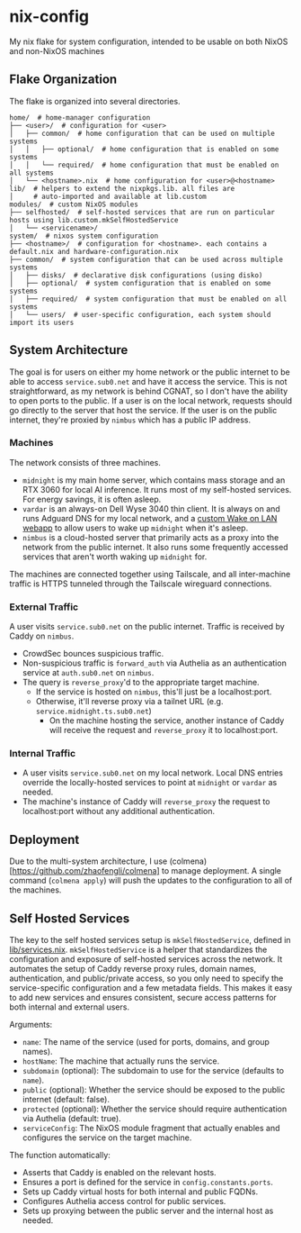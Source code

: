 # nix-config
My nix flake for system configuration, intended to be usable on both NixOS and non-NixOS machines

## Flake Organization

The flake is organized into several directories.

```
home/  # home-manager configuration
├── <user>/  # configuration for <user>
│   ├── common/  # home configuration that can be used on multiple systems
│   │   ├── optional/  # home configuration that is enabled on some systems
│   │   └── required/  # home configuration that must be enabled on all systems
│   └── <hostname>.nix  # home configuration for <user>@<hostname>
lib/  # helpers to extend the nixpkgs.lib. all files are
│     # auto-imported and available at lib.custom
modules/  # custom NixOS modules
├── selfhosted/  # self-hosted services that are run on particular hosts using lib.custom.mkSelfHostedService
│   └── <servicename>/
system/  # nixos system configuration
├── <hostname>/  # configuration for <hostname>. each contains a default.nix and hardware-configuration.nix
├── common/  # system configuration that can be used across multiple systems
│   ├── disks/  # declarative disk configurations (using disko)
│   ├── optional/  # system configuration that is enabled on some systems
│   ├── required/  # system configuration that must be enabled on all systems
│   └── users/  # user-specific configuration, each system should import its users
```

## System Architecture

The goal is for users on either my home network or the public internet to be able to access `service.sub0.net` and have it access the service. This is not straightforward, as my network is behind CGNAT, so I don't have the ability to open ports to the public. If a user is on the local network, requests should go directly to the server that host the service. If the user is on the public internet, they're proxied by `nimbus` which has a public IP address.

### Machines
The network consists of three machines.

- `midnight` is my main home server, which contains mass storage and an RTX 3060 for local AI inference. It runs most of my self-hosted services. For energy savings, it is often asleep.
- `vardar` is an always-on Dell Wyse 3040 thin client. It is always on and runs Adguard DNS for my local network, and a [custom Wake on LAN webapp](https://github.com/parthiv-krishna/thaw) to allow users to wake up `midnight` when it's asleep.
- `nimbus` is a cloud-hosted server that primarily acts as a proxy into the network from the public internet. It also runs some frequently accessed services that aren't worth waking up `midnight` for.

The machines are connected together using Tailscale, and all inter-machine traffic is HTTPS tunneled through the Tailscale wireguard connections.

### External Traffic
A user visits `service.sub0.net` on the public internet. Traffic is received by Caddy on `nimbus`.
- CrowdSec bounces suspicious traffic.
- Non-suspicious traffic is `forward_auth` via Authelia as an authentication service at `auth.sub0.net` on `nimbus`.
- The query is `reverse_proxy`'d to the appropriate target machine.
    - If the service is hosted on `nimbus`, this'll just be a localhost:port.
    - Otherwise, it'll reverse proxy via a tailnet URL (e.g. `service.midnight.ts.sub0.net`)
        - On the machine hosting the service, another instance of Caddy will receive the request and `reverse_proxy` it to localhost:port.

### Internal Traffic
- A user visits `service.sub0.net` on my local network. Local DNS entries override the locally-hosted services to point at `midnight` or `vardar` as needed.
- The machine's instance of Caddy will `reverse_proxy` the request to localhost:port without any additional authentication.

## Deployment
Due to the multi-system architecture, I use (colmena)[https://github.com/zhaofengli/colmena] to manage deployment. A single command (`colmena apply`) will push the updates to the configuration to all of the machines.

## Self Hosted Services
The key to the self hosted services setup is `mkSelfHostedService`, defined in [lib/services.nix](./lib/services.nix). `mkSelfHostedService` is a helper that standardizes the configuration and exposure of self-hosted services across the network. It automates the setup of Caddy reverse proxy rules, domain names, authentication, and public/private access, so you only need to specify the service-specific configuration and a few metadata fields. This makes it easy to add new services and ensures consistent, secure access patterns for both internal and external users.

Arguments:
- `name`: The name of the service (used for ports, domains, and group names).
- `hostName`: The machine that actually runs the service.
- `subdomain` (optional): The subdomain to use for the service (defaults to `name`).
- `public` (optional): Whether the service should be exposed to the public internet (default: false).
- `protected` (optional): Whether the service should require authentication via Authelia (default: true).
- `serviceConfig`: The NixOS module fragment that actually enables and configures the service on the target machine.

The function automatically:
- Asserts that Caddy is enabled on the relevant hosts.
- Ensures a port is defined for the service in `config.constants.ports`.
- Sets up Caddy virtual hosts for both internal and public FQDNs.
- Configures Authelia access control for public services.
- Sets up proxying between the public server and the internal host as needed.
